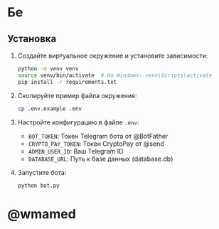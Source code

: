 # Бе

## Установка

1. Создайте виртуальное окружение и установите зависимости:
   ```bash
   python -m venv venv
   source venv/bin/activate  # На Windows: venv\Scripts\activate
   pip install -r requirements.txt
   ```

2. Скопируйте пример файла окружения:
   ```bash
   cp .env.example .env
   ```

3. Настройте конфигурацию в файле `.env`:
   - `BOT_TOKEN`: Токен Telegram бота от @BotFather
   - `CRYPTO_PAY_TOKEN`: Токен CryptoPay от @send
   - `ADMIN_USER_ID`: Ваш Telegram ID
   - `DATABASE_URL`: Путь к базе данных (database.db)

4. Запустите бота:
   ```bash
   python bot.py
   ```

# @wmamed

